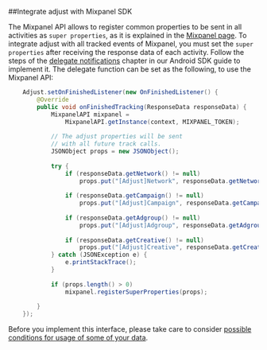 ##Integrate adjust with Mixpanel SDK

The Mixpanel API allows to register common properties to be sent in all activities as `super properties`, as it is explained in the [Mixpanel page][mixpanel_android]. 
To integrate adjust with all tracked events of Mixpanel, you must set the `super properties` after receiving the response data of each activity. 
Follow the steps of the [delegate notifications][response_callbacks] chapter in our Android SDK guide to implement it. 
The delegate function can be set as the following, to use the Mixpanel API: 

```java
    Adjust.setOnFinishedListener(new OnFinishedListener() {
        @Override
        public void onFinishedTracking(ResponseData responseData) {
            MixpanelAPI mixpanel =
                MixpanelAPI.getInstance(context, MIXPANEL_TOKEN);
    
            // The adjust properties will be sent
            // with all future track calls.
            JSONObject props = new JSONObject();
            
            try {
                if (responseData.getNetwork() != null)
                    props.put("[Adjust]Network", responseData.getNetwork());
                
                if (responseData.getCampaign() != null)
                    props.put("[Adjust]Campaign", responseData.getCampaign());
                
                if (responseData.getAdgroup() != null)
                    props.put("[Adjust]Adgroup", responseData.getAdgroup());
                
                if (responseData.getCreative() != null)
                    props.put("[Adjust]Creative", responseData.getCreative());
            } catch (JSONException e) {
                e.printStackTrace();
            }
            
            if (props.length() > 0)
                mixpanel.registerSuperProperties(props);
    
        }
    });
```


Before you implement this interface, please take care to consider [possible conditions for usage of some of your data][attribution_data].

[mixpanel_android]: https://mixpanel.com/help/reference/android#superproperties
[attribution_data]: https://github.com/adjust/sdks/blob/master/doc/attribution-data.md
[response_callbacks]: https://github.com/adjust/android_sdk/tree/master#11-set-listener-for-delegate-notifications
